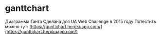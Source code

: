 # ganttchart

Диаграмма Ганта
Сделана для UA Web Challenge в 2015 году
Потестить можно тут: [https://gunttchart.herokuapp.com/](https://gunttchart.herokuapp.com/)